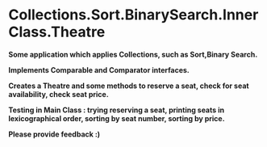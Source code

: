 # Collections.Sort.BinarySearch.InnerClass.Theatre

**Some application which applies Collections, such as Sort,Binary Search.**

**Implements Comparable and Comparator interfaces.**

**Creates a Theatre and some methods to reserve a seat, check for seat availability, check seat price.**

**Testing in Main Class : trying reserving a seat, printing seats in lexicographical order, sorting by seat number, sorting by price.**

**Please provide feedback :)**
